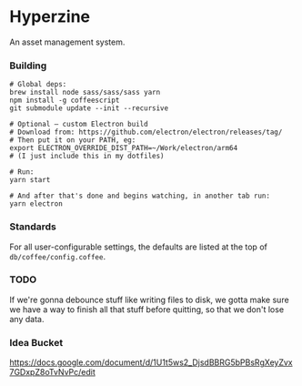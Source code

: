 # Hyperzine

An asset management system.

### Building

```
# Global deps:
brew install node sass/sass/sass yarn
npm install -g coffeescript
git submodule update --init --recursive

# Optional — custom Electron build
# Download from: https://github.com/electron/electron/releases/tag/
# Then put it on your PATH, eg:
export ELECTRON_OVERRIDE_DIST_PATH=~/Work/electron/arm64
# (I just include this in my dotfiles)

# Run:
yarn start

# And after that's done and begins watching, in another tab run:
yarn electron
```

### Standards

For all user-configurable settings, the defaults are listed at the top of `db/coffee/config.coffee`.


### TODO

If we're gonna debounce stuff like writing files to disk, we gotta make sure we have a way to finish all that stuff before quitting, so that we don't lose any data.

### Idea Bucket

https://docs.google.com/document/d/1U1t5ws2_DjsdBBRG5bPBsRgXeyZvx7GDxpZ8oTvNvPc/edit
